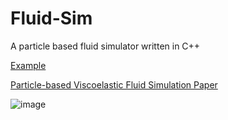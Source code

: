# Fluid-Sim
A particle based fluid simulator written in C++

[Example](https://www.escapemotions.com/experiments/fluid_water_3/)

[Particle-based Viscoelastic Fluid Simulation Paper](https://www.academia.edu/452554/Particle_Based_Viscoelastic_Fluid_Simulation)

![image](https://github.com/REX2626/Grain/assets/92105225/28328d81-7322-4320-9f85-2c15440230cd)
